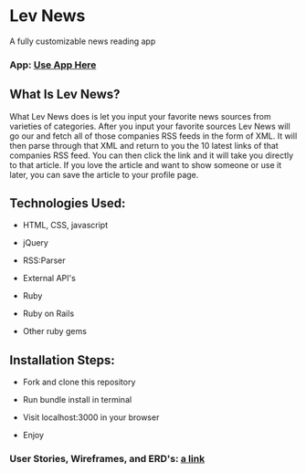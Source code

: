 # Lev News

A fully customizable news reading app

### App: [Use App Here](http://levnews.herokuapp.com/)

## What Is Lev News?
What Lev News does is let you input your favorite news sources from varieties of categories. After you input your favorite sources Lev News will go our and fetch all of those companies RSS feeds in the form of XML. It will then parse through that XML and return to you the 10 latest links of that companies RSS feed. You can then click the link and it will take you directly to that article. If you love the article and want to show someone or use it later, you can save the article to your profile page.

## Technologies Used:
* HTML, CSS, javascript

* jQuery

* RSS:Parser

* External API's

* Ruby

* Ruby on Rails

* Other ruby gems

## Installation Steps:
* Fork and clone this repository

* Run bundle install in terminal

* Visit localhost:3000 in your browser

* Enjoy

### User Stories, Wireframes, and ERD's: [a link]((http://levnews.herokuapp.com/))
